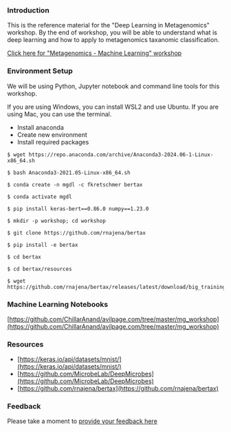 <!--
.. title: Metagenomics Deep Learning
.. slug: metagenomics-deep-learning
.. date: 2024-11-08 03:29:59 UTC
.. updated: 2024-11-08 03:29:59 UTC
.. tags: bioinformatics, metagenomics
.. category:
.. link:
.. description: Metagenomics Deep Learning - Workshop material
.. type: text
-->

### Introduction

This is the reference material for the "Deep Learning in Metagenomics" workshop. By the end of workshop, you will be able to understand what is deep learning and how to apply to metagenomics taxanomic classification.

[Click here for "Metagenomics - Machine Learning" workshop](/metagenomics-machine-learning.html)

### Environment Setup

We will be using Python, Jupyter notebook and command line tools for this workshop.

If you are using Windows, you can install WSL2 and use Ubuntu. If you are using Mac, you can use the terminal.

- Install anaconda
- Create new environment
- Install required packages

```shell
$ wget https://repo.anaconda.com/archive/Anaconda3-2024.06-1-Linux-x86_64.sh

$ bash Anaconda3-2021.05-Linux-x86_64.sh

$ conda create -n mgdl -c fkretschmer bertax

$ conda activate mgdl

$ pip install keras-bert==0.86.0 numpy==1.23.0

$ mkdir -p workshop; cd workshop

$ git clone https://github.com/rnajena/bertax

$ pip install -e bertax

$ cd bertax

$ cd bertax/resources

$ wget https://github.com/rnajena/bertax/releases/latest/download/big_trainingset_all_fix_classes_selection.h5
```


### Machine Learning Notebooks

[https://github.com/ChillarAnand/avilpage.com/tree/master/mg_workshop](https://github.com/ChillarAnand/avilpage.com/tree/master/mg_workshop)


### Resources

- [https://keras.io/api/datasets/mnist/](https://keras.io/api/datasets/mnist/)
- [https://github.com/MicrobeLab/DeepMicrobes](https://github.com/MicrobeLab/DeepMicrobes)
- [https://github.com/rnajena/bertax](https://github.com/rnajena/bertax)


### Feedback

Please take a moment to [provide your feedback here](https://forms.gle/qoVTm2RCnCXrsjrk9)
